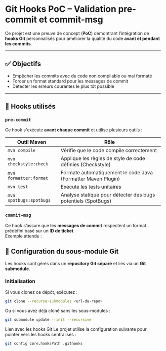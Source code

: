 # Git Hooks PoC – Validation pre-commit et commit-msg

Ce projet est une preuve de concept (**PoC**) démontrant l’intégration de **hooks Git** personnalisés pour améliorer la qualité du code **avant et pendant les commits**.

---

## ✅ Objectifs

- Empêcher les commits avec du code non compilable ou mal formaté
- Forcer un format standard pour les messages de commit
- Détecter les erreurs courantes le plus tôt possible

---

## 🧩 Hooks utilisés

### `pre-commit`
Ce hook s'exécute **avant chaque commit** et utilise plusieurs outils :

| Outil Maven           | Rôle                                                                 |
|-----------------------|----------------------------------------------------------------------|
| `mvn compile`         | Vérifie que le code compile correctement                             |
| `mvn checkstyle:check`| Applique les règles de style de code définies (Checkstyle)           |
| `mvn formatter:format`| Formate automatiquement le code Java (Formatter Maven Plugin)        |
| `mvn test`            | Exécute les tests unitaires                                          |
| `mvn spotbugs:spotbugs`| Analyse statique pour détecter des bugs potentiels (SpotBugs)      |

### `commit-msg`
Ce hook s’assure que les **messages de commit** respectent un format prédéfini basé sur un **ID de ticket**.  
Exemple attendu :  


## 🔗 Configuration du sous-module Git

Les hooks sont gérés dans un **repository Git séparé** et liés via un **Git submodule**.

### Initialisation

Si vous clonez ce dépôt, exécutez :

```bash
git clone --recurse-submodules <url-du-repo>
```

Ou si vous avez déjà cloné sans les sous-modules :

```bash
git submodule update --init --recursive
```
Lien avec les hooks Git
Le projet utilise la configuration suivante pour pointer vers les hooks centralisés :
```bash
git config core.hooksPath .githooks
```

